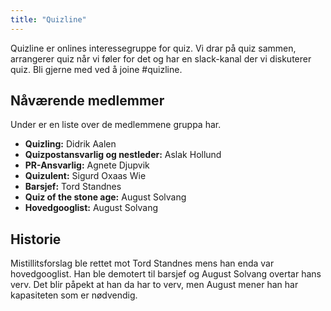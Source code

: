 ```yaml
---
title: "Quizline"
---
```


Quizline er onlines interessegruppe for quiz. Vi drar på quiz sammen, arrangerer quiz når vi føler for det og har en slack-kanal der vi diskuterer quiz. Bli gjerne med ved å joine #quizline.

Nåværende medlemmer
---------------------------------

Under er en liste over de medlemmene gruppa har.

- **Quizling:** Didrik Aalen
- **Quizpostansvarlig og nestleder:** Aslak Hollund
- **PR-Ansvarlig:** Agnete Djupvik
- **Quizulent:** Sigurd Oxaas Wie
- **Barsjef:** Tord Standnes
- **Quiz of the stone age:** August Solvang 
- **Hovedgooglist:** August Solvang

Historie
--------
Mistillitsforslag ble rettet mot Tord Standnes mens han enda var hovedgooglist. Han ble demotert til barsjef og August Solvang overtar hans verv. Det blir påpekt at han da har to verv, men August mener han har kapasiteten som er nødvendig.